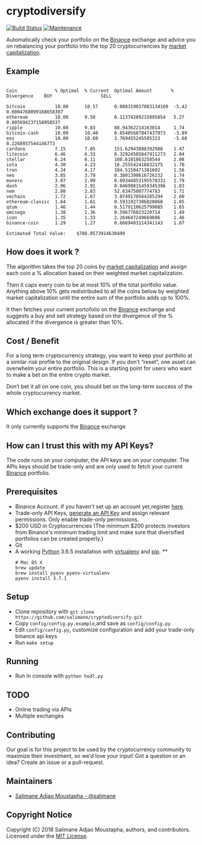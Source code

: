 # cryptodiversify

[![Build Status](https://travis-ci.org/salimane/cryptodiversify.svg?branch=master)](https://travis-ci.org/salimane/cryptodiversify)
[![Maintenance](https://img.shields.io/maintenance/yes/2019.svg)](https://github.com/salimane/cryptodiversify/commits/master)

Automatically check your portfolio on the [Binance](https://www.binance.com/?ref=22709520) exchange and advice you on rebalancing your portfolio into the top 20 cryptocurrencies by [market capitalization](https://coinmarketcap.com/).

## Example

```shell

Coin              % Optimal  % Current  Optimal Amount       % Divergence    BUY                  SELL

bitcoin           10.00      10.57      0.008319037083134169  -5.42                                0.0004768099168658307
ethereum          10.00      9.50       0.11374289215895854   5.27            0.005694237158958537
ripple            10.00      9.83       88.94362214163014     1.74
bitcoin-cash      10.00      10.40      0.05405687847437973   -3.89
eos               10.00      10.60      3.769455245585323     -5.68                                0.2268937544146773
cardano           7.15       7.05       151.62943088392988    1.47
litecoin          6.46       6.33       0.32924505647911273   2.04
stellar           6.24       6.11       108.6101863258544     2.08
iota              4.30       4.23       16.255542418832175    1.70
tron              4.24       4.17       384.5150471381602     1.56
neo               3.85       3.79       0.3801398616726232    1.74
monero            3.07       2.99       0.09344853195578331   2.79
dash              2.96       2.91       0.04699815459345396   1.83
nem               2.88       2.83       52.63475007774783     1.71
vechain           1.72       1.67       3.0749170564285194    2.60
ethereum-classic  1.64       1.61       0.5931927386020068    1.85
qtum              1.46       1.44       0.5179110625799085    1.65
omisego           1.38       1.36       0.596776023220714     1.49
icon              1.35       1.33       2.264647249669606     1.46
binance-coin      1.29       1.27       0.6669483114341143    1.87

Estimated Total Value:    $788.0573914630499
```

## How does it work ?

The algorithm takes the top 20 coins by [market capitalization](https://coinmarketcap.com/) and assign each coin a % allocation based on their weighted market capitalization.

Then it caps every coin to be at most 10% of the total portfolio value. Anything above 10% gets redistributed to all the coins below by weighted market capitalization until the entire sum of the portfolio adds up to 100%.

It then fetches your current portofolio on the [Binance](https://www.binance.com/?ref=22709520) exchange and suggests a buy and sell strategy based on the divergence of the % allocated if the divergence is greater than 10%.

## Cost / Benefit

For a long term cryptocurrency strategy, you want to keep your portfolio at a similar risk profile to the original design. If you don’t “reset”, one asset can overwhelm your entire portfolio. This is a starting point for users who want to make a bet on the entire crypto market.

Don’t bet it all on one coin, you should bet on the long-term success of the whole cryptocurrency market.

## Which exchange does it support ?

It only currently supports the [Binance](https://www.binance.com/?ref=22709520) exchange

## How can I trust this with my API Keys?

The code runs on your computer, the API keys are on your computer. The APIs keys should be trade-only and are only used to fetch your current [Binance](https://www.binance.com/?ref=22709520) portfolio.

## Prerequisites

* Binance Account. If you haven't set up an account yet,register [here](https://www.binance.com/?ref=22709520).
* Trade-only API Keys, [generate an API Key](https://www.binance.com/userCenter/createApi.html) and assign relevant permissions. Only enable trade-only permissions.
* $200 USD in Cryptocurrencies (The minimum $200 protects investors from Binance's minimum trading limit and make sure that diversified portfolios can be created properly.)
* Git
* A working [Python](https://www.python.org/) 3.6.5 installation with [virtualenv](https://virtualenv.pypa.io/en/stable/) and [pip](https://pypi.python.org/pypi/pip).
    ** 
    ```shell
    # Mac OS X
    brew update
    brew install pyenv pyenv-virtualenv
    pyenv install 3.7.1
    ```

## Setup

* Clone repository with ``git clone https://github.com/salimane/cryptodiversify.git``
* Copy ``config/config.py.example``,and save as ``config/config.py``
* Edit ``config/config.py``, customize configuration and add your trade-only binance api keys
* Run ``make setup``

## Running

* Run in console with ``python hodl.py``

## TODO

* Online trading via APIs
* Multiple exchanges

## Contributing

Our goal is for this project to be used by the cryptocurrency community to maximize their investment, so we'd love your input! Got a question or an idea? Create an issue or a pull-request.

## Maintainers

* [Salimane Adjao Moustapha - @salimane](https://github.com/salimane)

## Copyright Notice

Copyright (C) 2018 Salimane Adjao Moustapha, authors, and contributors. Licensed under the [MIT License](/LICENSE).
